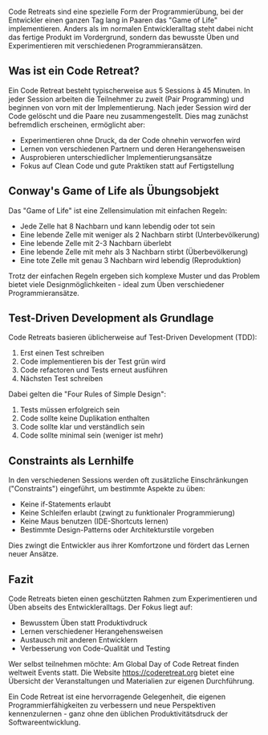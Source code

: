 Code Retreats sind eine spezielle Form der Programmierübung, bei der Entwickler einen ganzen Tag lang in Paaren das "Game of Life" implementieren. Anders als im normalen Entwickleralltag steht dabei nicht das fertige Produkt im Vordergrund, sondern das bewusste Üben und Experimentieren mit verschiedenen Programmieransätzen.

## Was ist ein Code Retreat?

Ein Code Retreat besteht typischerweise aus 5 Sessions à 45 Minuten. In jeder Session arbeiten die Teilnehmer zu zweit (Pair Programming) und beginnen von vorn mit der Implementierung. Nach jeder Session wird der Code gelöscht und die Paare neu zusammengestellt. Dies mag zunächst befremdlich erscheinen, ermöglicht aber:

- Experimentieren ohne Druck, da der Code ohnehin verworfen wird
- Lernen von verschiedenen Partnern und deren Herangehensweisen  
- Ausprobieren unterschiedlicher Implementierungsansätze
- Fokus auf Clean Code und gute Praktiken statt auf Fertigstellung

## Conway's Game of Life als Übungsobjekt

Das "Game of Life" ist eine Zellensimulation mit einfachen Regeln:

- Jede Zelle hat 8 Nachbarn und kann lebendig oder tot sein
- Eine lebende Zelle mit weniger als 2 Nachbarn stirbt (Unterbevölkerung) 
- Eine lebende Zelle mit 2-3 Nachbarn überlebt
- Eine lebende Zelle mit mehr als 3 Nachbarn stirbt (Überbevölkerung)
- Eine tote Zelle mit genau 3 Nachbarn wird lebendig (Reproduktion)

Trotz der einfachen Regeln ergeben sich komplexe Muster und das Problem bietet viele Designmöglichkeiten - ideal zum Üben verschiedener Programmieransätze.

## Test-Driven Development als Grundlage

Code Retreats basieren üblicherweise auf Test-Driven Development (TDD):

1. Erst einen Test schreiben
2. Code implementieren bis der Test grün wird  
3. Code refactoren und Tests erneut ausführen
4. Nächsten Test schreiben

Dabei gelten die "Four Rules of Simple Design":

1. Tests müssen erfolgreich sein
2. Code sollte keine Duplikation enthalten  
3. Code sollte klar und verständlich sein
4. Code sollte minimal sein (weniger ist mehr)

## Constraints als Lernhilfe

In den verschiedenen Sessions werden oft zusätzliche Einschränkungen ("Constraints") eingeführt, um bestimmte Aspekte zu üben:

- Keine if-Statements erlaubt
- Keine Schleifen erlaubt (zwingt zu funktionaler Programmierung)
- Keine Maus benutzen (IDE-Shortcuts lernen)
- Bestimmte Design-Patterns oder Architekturstile vorgeben

Dies zwingt die Entwickler aus ihrer Komfortzone und fördert das Lernen neuer Ansätze.

## Fazit

Code Retreats bieten einen geschützten Rahmen zum Experimentieren und Üben abseits des Entwickleralltags. Der Fokus liegt auf:

- Bewusstem Üben statt Produktivdruck
- Lernen verschiedener Herangehensweisen
- Austausch mit anderen Entwicklern
- Verbesserung von Code-Qualität und Testing

Wer selbst teilnehmen möchte: Am Global Day of Code Retreat finden weltweit Events statt. Die Website https://coderetreat.org bietet eine Übersicht der Veranstaltungen und Materialien zur eigenen Durchführung.

Ein Code Retreat ist eine hervorragende Gelegenheit, die eigenen Programmierfähigkeiten zu verbessern und neue Perspektiven kennenzulernen - ganz ohne den üblichen Produktivitätsdruck der Softwareentwicklung.
